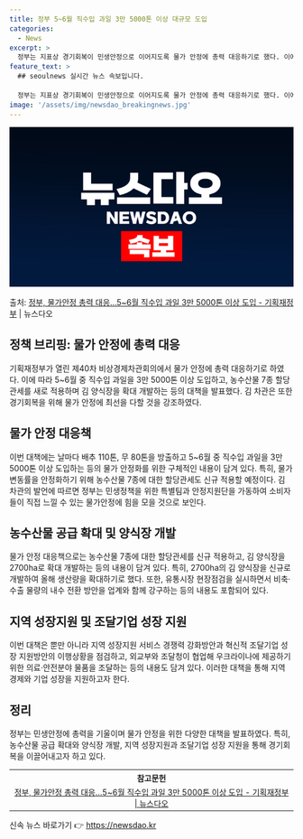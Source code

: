 ```yaml
---
title: 정부 5~6월 직수입 과일 3만 5000톤 이상 대규모 도입
categories:
  - News
excerpt: >
  정부는 지표상 경기회복이 민생안정으로 이어지도록 물가 안정에 총력 대응하기로 했다. 이에, 이달 중 날마다 …
feature_text: >
  ## seoulnews 실시간 뉴스 속보입니다.

  정부는 지표상 경기회복이 민생안정으로 이어지도록 물가 안정에 총력 대응하기로 했다. 이에, 이달 중 날마다 …
image: '/assets/img/newsdao_breakingnews.jpg'
---
```


![뉴스다오 속보](/assets/img/newsdao_breakingnews.jpg)

<p>출처: <a href="https://newsdao.kr/3779" rel="dofollow">정부, 물가안정 총력 대응…5~6월 직수입 과일 3만 5000톤 이상 도입 - 기획재정부</a> | 뉴스다오</p>

<h2 data-ke-size="size26">정책 브리핑: 물가 안정에 총력 대응</h2>
기획재정부가 열린 제40차 비상경제차관회의에서 물가 안정에 총력 대응하기로 하였다. 이에 따라 5~6월 중 직수입 과일을 3만 5000톤 이상 도입하고, 농수산물 7종 할당관세를 새로 적용하며 김 양식장을 확대 개발하는 등의 대책을 발표했다. 김 차관은 또한 경기회복을 위해 물가 안정에 최선을 다할 것을 강조하였다.

<h2 data-ke-size="size24">물가 안정 대응책</h2>
<p>이번 대책에는 날마다 배추 110톤, 무 80톤을 방출하고 5~6월 중 직수입 과일을 3만 5000톤 이상 도입하는 등의 물가 안정화를 위한 구체적인 내용이 담겨 있다. 특히, 물가 변동률을 안정화하기 위해 농수산물 7종에 대한 할당관세도 신규 적용할 예정이다. 김 차관의 발언에 따르면 정부는 민생정책을 위한 특별팀과 안정지원단을 가동하여 소비자들이 직접 느낄 수 있는 물가안정에 힘을 모을 것으로 보인다.</p>

<h2 data-ke-size="size24">농수산물 공급 확대 및 양식장 개발</h2>
<p>물가 안정 대응책으로는 농수산물 7종에 대한 할당관세를 신규 적용하고, 김 양식장을 2700ha로 확대 개발하는 등의 내용이 담겨 있다. 특히, 2700ha의 김 양식장을 신규로 개발하여 올해 생산량을 확대하기로 했다. 또한, 유통시장 현장점검을 실시하면서 비축·수출 물량의 내수 전환 방안을 업계와 함께 강구하는 등의 내용도 포함되어 있다.</p>

<h2 data-ke-size="size24">지역 성장지원 및 조달기업 성장 지원</h2>
<p>이번 대책은 뿐만 아니라 지역 성장지원 서비스 경쟁력 강화방안과 혁신적 조달기업 성장 지원방안의 이행상황을 점검하고, 외교부와 조달청이 협업해 우크라이나에 제공하기 위한 의료·안전분야 물품을 조달하는 등의 내용도 담겨 있다. 이러한 대책을 통해 지역 경제와 기업 성장을 지원하고자 한다.</p>

<h2 data-ke-size="size24">정리</h2>
<p>정부는 민생안정에 총력을 기울이며 물가 안정을 위한 다양한 대책을 발표하였다. 특히, 농수산물 공급 확대와 양식장 개발, 지역 성장지원과 조달기업 성장 지원을 통해 경기회복을 이끌어내고자 하고 있다.</p>

<table>
  <tr>
    <th>참고문헌</th>
  </tr>
  <tr>
    <td style="text-align: center; height: 17px;"><a href="https://newsdao.kr/3779">정부, 물가안정 총력 대응…5~6월 직수입 과일 3만 5000톤 이상 도입 - 기획재정부 | 뉴스다오</a></td>
  </tr>
</table> 

신속 뉴스 바로가기 👉 <a href="https://newsdao.kr" rel="dofollow">https://newsdao.kr</a>



